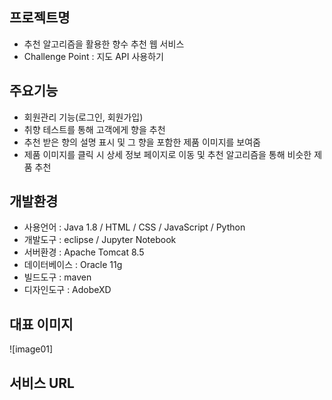 ## 프로젝트명
- 추천 알고리즘을 활용한 향수 추천 웹 서비스
- Challenge Point : 지도 API 사용하기
## 주요기능
- 회원관리 기능(로그인, 회원가입)
- 취향 테스트를 통해 고객에게 향을 추천
- 추천 받은 향의 설명 표시 및 그 향을 포함한 제품 이미지를 보여줌
- 제품 이미지를 클릭 시 상세 정보 페이지로 이동 및 추천 알고리즘을 통해 비슷한 제품 추천
## 개발환경
- 사용언어 : Java 1.8 / HTML / CSS / JavaScript / Python
- 개발도구 : eclipse / Jupyter Notebook
- 서버환경 : Apache Tomcat 8.5
- 데이터베이스 : Oracle 11g
- 빌드도구 : maven
- 디자인도구 : AdobeXD
## 대표 이미지
![image01]
## 서비스 URL
